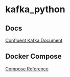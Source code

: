 # kafka_python


## Docs

[Confluent Kafka Document](https://docs.confluent.io/platform/current/quickstart/ce-docker-quickstart.html)


## Docker Compose
[Compose Reference](https://github.com/confluentinc/kafka-workshop)